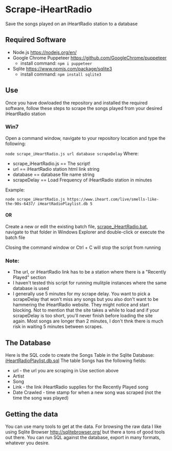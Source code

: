 # Scrape-iHeartRadio
Save the songs played on an iHeartRadio station to a database
## Required Software
* Node.js https://nodejs.org/en/
* Google Chrome Puppeteer https://github.com/GoogleChrome/puppeteer
  * install command: `npm i puppeteer`
* Sqlite https://www.npmjs.com/package/sqlite3
  * install command: `npm install sqlite3`
## Use
Once you have dowloaded the repository and installed the required software, follow these steps to scrape the songs played from your desired iHeartRadio station
### Win7
Open a command window, navigate to your repository location and type the following:

`node scrape_iHeartRadio.js url database scrapeDelay`
Where:
* scrape_iHeartRadio.js == The script!
* url                   == iHeartRadio station html link string
* database              == database file name string
* scrapeDelay           == Load Frequency of iHeartRadio station in minutes

Example:

`node scrape_iHeartRadio.js https://www.iheart.com/live/smells-like-the-90s-6437/ iHeartRadioPlaylist.db 5`

#### OR

Create a new or edit the existing batch file, [scrape_iHeartRadio.bat](scrape_iHeartRadio.bat), navigate to that folder in Windows Explorer and double-click or execute the batch file

Closing the command window or Ctrl + C will stop the script from running

### Note:
* The url, or iHeartRadio link has to be a station where there is a "Recently Played" section
* I haven't tested this script for running mulitple instances where the same database is used
* I generally use 5 minutes for my scrape delay.  You want to pick a scrapeDelay that won't miss any songs but you also don't want to be hammering the iHeartRadio website.  They might notice and start blocking.  Not to mention that the site takes a while to load and if your scrapeDelay is too short, you'll never finish before loading the site again.  Most songs are longer than 2 minutes, I don't thnk there is much risk in waiting 5 minutes between scrapes.

## The Database
Here is the SQL code to create the Songs Table in the Sqlite Database:  [iHeartRadioPlaylist.db.sql](iHeartRadioPlaylist.db.sql)
The table Songs has the following fields:
* url - the url you are scraping in Use section above
* Artist
* Song
* Link - the link iHeartRadio supplies for the Recently Played song
* Date Crawled - time stamp for when a new song was scraped (not the time the song was played)

## Getting the data
You can use many tools to get at the data.  For browsing the raw data I like using Sqlite Browser http://sqlitebrowser.org/ but there a tons of good tools out there.  You can run SQL against the database, export in many formats, whatever you desire.
